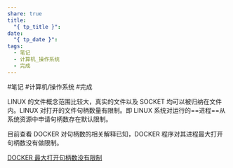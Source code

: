 ```yaml
---  
share: true  
title:  
  "{ tp_title }":   
date:  
  "{ tp_date }":   
tags:  
  - 笔记  
  - 计算机_操作系统  
  - 完成  
---  
```

  
  
#笔记 #计算机/操作系统  #完成  
  
LINUX 的文件概念范围比较大，真实的文件以及 SOCKET 均可以被归纳在文件内。LINUX 对打开的文件句柄数量有限制。即 LINUX 系统对运行的==进程==从系统资源中申请句柄数存在默认限制。  
  
目前查看 DOCKER 对句柄数的相关解释已知，DOCKER 程序对其进程最大打开句柄数没有做限制。  
  
[DOCKER 最大打开句柄数没有限制](https://github.com/containerd/containerd/pull/7566)  
  
